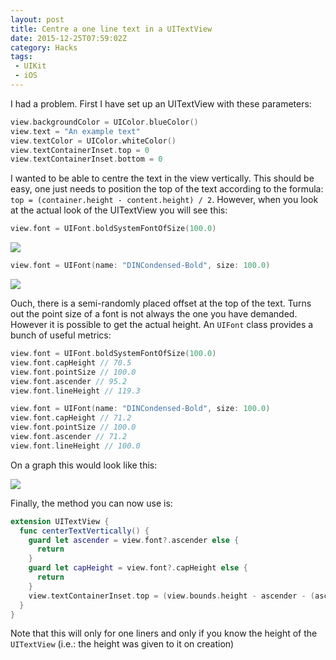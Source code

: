 ```yaml
---
layout: post
title: Centre a one line text in a UITextView
date: 2015-12-25T07:59:02Z
category: Hacks
tags:
 - UIKit
 - iOS
---
```


I had a problem. First I have set up an UITextView with these parameters:

```swift
view.backgroundColor = UIColor.blueColor()
view.text = "An example text"
view.textColor = UIColor.whiteColor()
view.textContainerInset.top = 0
view.textContainerInset.bottom = 0
```

I wanted to be able to centre the text in the view vertically. This should be easy, one just needs to position the top of the text according to the formula: `top = (container.height - content.height) / 2`. However, when you look at the actual look of the UITextView you will see this:

```swift
view.font = UIFont.boldSystemFontOfSize(100.0)
```

![][def-system]

```swift
view.font = UIFont(name: "DINCondensed-Bold", size: 100.0)
```

![][def-din]

Ouch, there is a semi-randomly placed offset at the top of the text. Turns out the point size of a font is not always the one you have demanded. However it is possible to get the actual height. An `UIFont` class provides a bunch of useful metrics:


```swift
view.font = UIFont.boldSystemFontOfSize(100.0)
view.font.capHeight // 70.5
view.font.pointSize // 100.0
view.font.ascender // 95.2
view.font.lineHeight // 119.3

view.font = UIFont(name: "DINCondensed-Bold", size: 100.0)
view.font.capHeight // 71.2
view.font.pointSize // 100.0
view.font.ascender // 71.2
view.font.lineHeight // 100.0
```

On a graph this would look like this:

![][metrics]

Finally, the method you can now use is:

```swift
extension UITextView {
  func centerTextVertically() {
    guard let ascender = view.font?.ascender else {
      return
    }
    guard let capHeight = view.font?.capHeight else {
      return
    }
    view.textContainerInset.top = (view.bounds.height - ascender - (ascender - capHeight)) / CGFloat(2.0)
  }
}
```

Note that this will only for one liners and only if you know the height of the `UITextView` (i.e.: the height was given to it on creation)

 [def-system]: /images/uitextview-centring/uitextview-default-system.png
 [def-din]: /images/uitextview-centring/uitextview-default-din.png
 [metrics]: /images/uitextview-centring/uitextview-metrics.png
